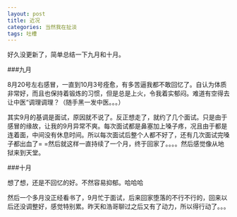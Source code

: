```yaml
---
layout: post
title: 近况
categories: 当然我在扯淡
tags: 吐槽
---
```


好久没更新了，简单总结一下九月和十月。

###九月

8月20号左右感冒，一直到10月3号痊愈，有多苦逼我都不敢回忆了。自认为体质非常好，而且也保持着锻炼的习惯，但是总是上火，令我着实郁闷。难道有空得去让中医“调理调理？（随手黑一发中医。。。）

其实9月的基调是面试，原因就不说了。反正想走了，就约了几个面试。只是由于感冒的缘故，让我的9月异常不爽。每次面试都是鼻塞加上嗓子疼，况且由于都是连着面，中间没有休息时间。所以每次面试后整个人都不好了，还有几次面试完嗓子都出血了= =然后就这样一直持续了一个月，终于回家了。。。。然后感觉像从地狱来到天堂。

###十月

想了想，还是不回忆的好。不然容易抑郁。哈哈哈

然后一个多月没正经看书了，9月忙于面试，后来回家堕落的不行不行的，回来以后还没调整好，感觉特别累。昨天和浩哥聊过之后又有了动力，所以得行动了。。。
